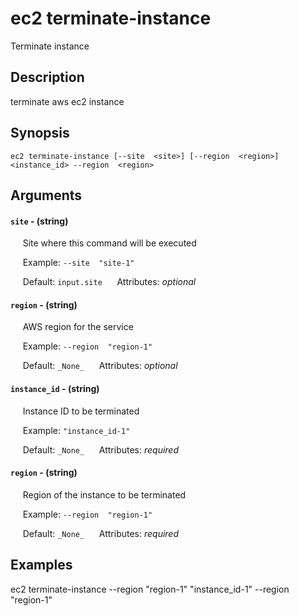 # ec2 terminate-instance

Terminate instance

## Description

terminate aws ec2 instance

## Synopsis

`ec2 terminate-instance [--site  <site>] [--region  <region>] <instance_id> --region  <region>`

## Arguments


#### `site` - (string)

&nbsp;&nbsp;&nbsp;&nbsp; Site where this command will be executed  

&nbsp;&nbsp;&nbsp;&nbsp; Example:  `--site  "site-1"`

&nbsp;&nbsp;&nbsp;&nbsp; Default: `input.site`
&nbsp;&nbsp;&nbsp;&nbsp; Attributes: _optional_  


#### `region` - (string)

&nbsp;&nbsp;&nbsp;&nbsp; AWS region for the service  

&nbsp;&nbsp;&nbsp;&nbsp; Example:  `--region  "region-1"`

&nbsp;&nbsp;&nbsp;&nbsp; Default: `_None_`
&nbsp;&nbsp;&nbsp;&nbsp; Attributes: _optional_  


#### `instance_id` - (string)

&nbsp;&nbsp;&nbsp;&nbsp; Instance ID to be terminated  

&nbsp;&nbsp;&nbsp;&nbsp; Example:  `"instance_id-1"`

&nbsp;&nbsp;&nbsp;&nbsp; Default: `_None_`
&nbsp;&nbsp;&nbsp;&nbsp; Attributes: _required_  


#### `region` - (string)

&nbsp;&nbsp;&nbsp;&nbsp; Region of the instance to be terminated  

&nbsp;&nbsp;&nbsp;&nbsp; Example:  `--region  "region-1"`

&nbsp;&nbsp;&nbsp;&nbsp; Default: `_None_`
&nbsp;&nbsp;&nbsp;&nbsp; Attributes: _required_  



## Examples

ec2 terminate-instance --region  "region-1" "instance_id-1" --region  "region-1"
